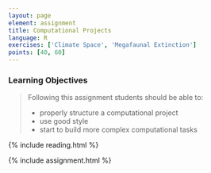 ```yaml
---
layout: page
element: assignment
title: Computational Projects
language: R
exercises: ['Climate Space', 'Megafaunal Extinction']
points: [40, 60]
---
```


### Learning Objectives

> Following this assignment students should be able to:
>
> - properly structure a computational project
> - use good style
> - start to build more complex computational tasks

{% include reading.html %}

{% include assignment.html %}
